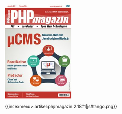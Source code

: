 ![No alt text available](/artikel/phpmagazin/php-magazin-2-18_cover_595x842-220x311.jpg)

{{indexmenu>:artikel:phpmagazin:2.18#1|js#tango.png}}